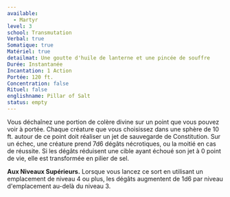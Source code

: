 ```yaml
---
available:
  - Martyr
level: 3
school: Transmutation
Verbal: true
Somatique: true
Matériel: true
detailmat: Une goutte d'huile de lanterne et une pincée de souffre
Durée: Instantanée
Incantation: 1 Action
Portée: 120 ft.
Concentration: false
Rituel: false
englishname: Pillar of Salt
status: empty
---
```

Vous déchaînez une portion de colère divine sur un point que vous pouvez voir à portée. Chaque créature que vous choisissez dans une sphère de 10 ft. autour de ce point doit réaliser un jet de sauvegarde de Constitution. Sur un échec, une créature prend 7d6 dégâts nécrotiques, ou la moitié en cas de réussite. Si les dégâts réduisent une cible ayant échoué son jet à 0 point de vie, elle est transformée en pilier de sel.

__Aux Niveaux Supérieurs.__ Lorsque vous lancez ce sort en utilisant un emplacement de niveau 4 ou plus, les dégâts augmentent de 1d6 par niveau d'emplacement au-delà du niveau 3.
